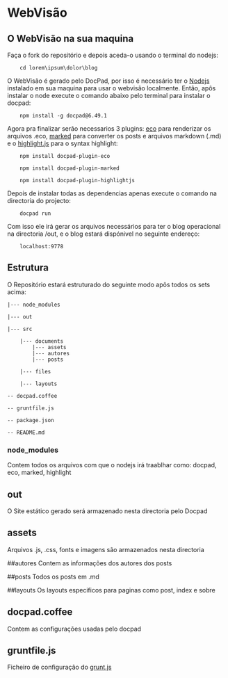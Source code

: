 # WebVisão

## O WebVisão na sua maquina

Faça o fork do repositório e depois aceda-o usando o terminal do nodejs:

```
	cd lorem\ipsum\dolor\blog
```

O WebVisão é gerado pelo DocPad, por isso é necessário ter o [Nodejs](https://docpad.org) instalado em sua maquina para usar o webvisão localmente. Então, apôs instalar o node execute o comando abaixo pelo terminal para instalar o docpad:

```
	npm install -g docpad@6.49.1
```

Agora pra finalizar serão necessarios 3 plugins: [eco](https://github.com/docpad/docpad-plugin-eco) para renderizar os arquivos .eco, [marked](https://github.com/docpad/docpad-plugin-marked) para converter os posts e arquivos markdown (.md) e o [highlight.js](https://github.com/docpad/docpad-plugin-highlightjs) para o syntax highlight:

```
	npm install docpad-plugin-eco
```

```
	npm install docpad-plugin-marked
```

```
	npm install docpad-plugin-highlightjs
```

Depois de instalar todas as dependencias apenas execute o comando na directoria do projecto:

```
	docpad run
```

Com isso ele irá gerar os arquivos necessários para ter o blog operacional na directoria /out, e o blog estará dispónivel no seguinte endereço:

```
	localhost:9778
```

## Estrutura

O Repositório estará estruturado do seguinte modo apôs todos os sets acima:


	|--- node_modules

	|--- out

	|--- src

		|--- documents
			|--- assets
			|--- autores
			|--- posts

		|--- files

		|--- layouts

	-- docpad.coffee

	-- gruntfile.js

	-- package.json

	-- README.md

### node_modules
Contem todos os arquivos com que o nodejs irá traablhar como: docpad, eco, marked, highlight

## out
O Site estático gerado será armazenado nesta directoria pelo Docpad

## assets
Arquivos .js, .css, fonts e imagens são armazenados nesta directoria

##autores
Contem as informações dos autores dos posts

##posts
Todos os posts em .md

##layouts
Os layouts especificos para paginas como post, index e sobre

## docpad.coffee
Contem as configurações usadas pelo docpad

## gruntfile.js
Ficheiro de configuração do [grunt.js](gruntjs.com)
